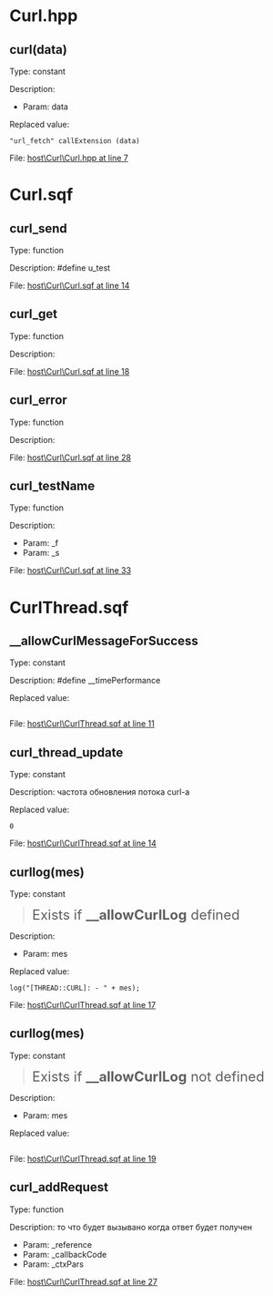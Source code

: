 # Curl.hpp

## curl(data)

Type: constant

Description: 
- Param: data

Replaced value:
```sqf
"url_fetch" callExtension (data)
```
File: [host\Curl\Curl.hpp at line 7](../../../Src/host/Curl/Curl.hpp#L7)
# Curl.sqf

## curl_send

Type: function

Description: #define u_test


File: [host\Curl\Curl.sqf at line 14](../../../Src/host/Curl/Curl.sqf#L14)
## curl_get

Type: function

Description: 


File: [host\Curl\Curl.sqf at line 18](../../../Src/host/Curl/Curl.sqf#L18)
## curl_error

Type: function

Description: 


File: [host\Curl\Curl.sqf at line 28](../../../Src/host/Curl/Curl.sqf#L28)
## curl_testName

Type: function

Description: 
- Param: _f
- Param: _s

File: [host\Curl\Curl.sqf at line 33](../../../Src/host/Curl/Curl.sqf#L33)
# CurlThread.sqf

## __allowCurlMessageForSuccess

Type: constant

Description: #define __timePerformance


Replaced value:
```sqf

```
File: [host\Curl\CurlThread.sqf at line 11](../../../Src/host/Curl/CurlThread.sqf#L11)
## curl_thread_update

Type: constant

Description: частота обновления потока curl-а


Replaced value:
```sqf
0
```
File: [host\Curl\CurlThread.sqf at line 14](../../../Src/host/Curl/CurlThread.sqf#L14)
## curllog(mes)

Type: constant

> <font size="5">Exists if **__allowCurlLog** defined</font>

Description: 
- Param: mes

Replaced value:
```sqf
log("[THREAD::CURL]: - " + mes);
```
File: [host\Curl\CurlThread.sqf at line 17](../../../Src/host/Curl/CurlThread.sqf#L17)
## curllog(mes)

Type: constant

> <font size="5">Exists if **__allowCurlLog** not defined</font>

Description: 
- Param: mes

Replaced value:
```sqf

```
File: [host\Curl\CurlThread.sqf at line 19](../../../Src/host/Curl/CurlThread.sqf#L19)
## curl_addRequest

Type: function

Description: то что будет вызывано когда ответ будет получен
- Param: _reference
- Param: _callbackCode
- Param: _ctxPars

File: [host\Curl\CurlThread.sqf at line 27](../../../Src/host/Curl/CurlThread.sqf#L27)
